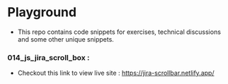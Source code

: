 # Playground

- This repo contains code snippets for exercises, technical discussions and some other unique snippets.

### 014_js_jira_scroll_box :
- Checkout this link to view live site : <https://jira-scrollbar.netlify.app/>
